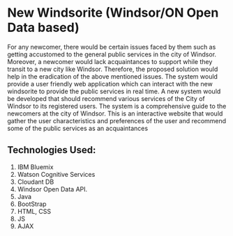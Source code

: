 New Windsorite (Windsor/ON Open Data based)
===========================================

For any newcomer, there would be certain issues faced by them such as  getting accustomed to the general public services in the city of Windsor. Moreover,  a  newcomer would lack acquaintances to support while they transit to a new city like Windsor. Therefore, the proposed solution would help in the eradication of the above mentioned issues.
The system  would provide a user friendly web application which can interact with the new windsorite to provide the public services in real time. A new system would be developed that should recommend various services of the City of Windsor to its registered users. The system is a comprehensive guide to the newcomers at the city of Windsor. This is an interactive website that would gather the user characteristics and preferences of the user and recommend some of the public services as an acquaintances

## Technologies Used:

1. IBM Bluemix
2. Watson Cognitive Services
3. Cloudant DB
4. Windsor Open Data API.
5. Java
6. BootStrap
7. HTML, CSS
8. JS
9. AJAX
